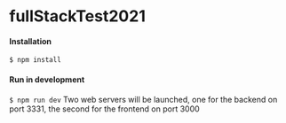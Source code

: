 # fullStackTest2021

#### Installation
`$ npm install`
#### Run in development
`$ npm run dev`
Two web servers will be launched, one for the backend on port 3331, the second for the frontend on port 3000
